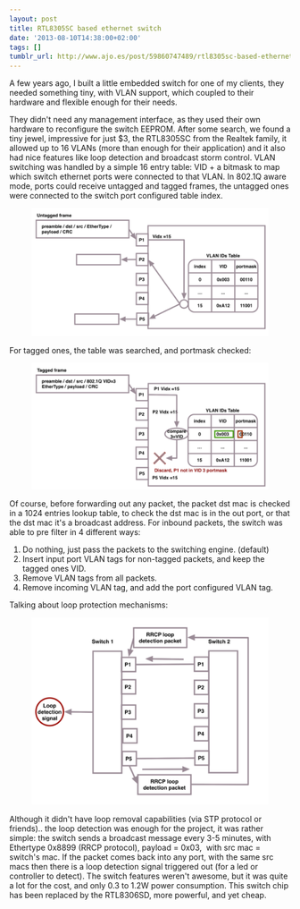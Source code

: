 ```yaml
---
layout: post
title: RTL8305SC based ethernet switch
date: '2013-08-10T14:38:00+02:00'
tags: []
tumblr_url: http://www.ajo.es/post/59860747489/rtl8305sc-based-ethernet-switch
---
```

A few years ago, I built a little embedded switch for one of my clients, they needed something tiny, with VLAN support, which coupled to their hardware and flexible enough for their needs.

They didn't need any management interface, as they used their own hardware to reconfigure the switch EEPROM.
After some search, we found a tiny jewel, impressive for just $3, the RTL8305SC from the Realtek family, it allowed up to 16 VLANs (more than enough for their application) and it also had nice features like loop detection and broadcast storm control.
VLAN switching was handled by a simple 16 entry table: VID + a bitmask to map which switch ethernet ports were connected to that VLAN.
In 802.1Q aware mode, ports could receive untagged and tagged frames, the untagged ones were connected to the switch port configured table index.

<figure> <img src="/images/RTL8305SC_01.png"/></figure>

For tagged ones, the table was searched, and portmask checked:

<figure> <img src="/images/RTL8305SC_02.png"/></figure>

Of course, before forwarding out any packet, the packet dst mac is checked in a 1024 entries lookup table, to check the dst mac is in the out port, or that the dst mac it's a broadcast address.
For inbound packets, the switch was able to pre filter in 4 different ways:

1. Do nothing, just pass the packets to the switching engine. (default)
2. Insert input port VLAN tags for non-tagged packets, and keep the tagged ones VID.
3. Remove VLAN tags from all packets.
4. Remove incoming VLAN tag, and add the port configured VLAN tag.

Talking about loop protection mechanisms:

<figure> <img src="/images/RTL8305SC_03.png"/></figure>

Although it didn't have loop removal capabilities (via STP protocol or friends).. the loop detection was enough for the project, it was rather simple: the switch sends a broadcast message every 3-5 minutes, with Ethertype 0x8899 (RRCP protocol), payload = 0x03,  with src mac = switch's mac. If the packet comes back into any port, with the same src macs then there is a loop detection signal triggered out (for a led or controller to detect).
The switch features weren't awesome, but it was quite a lot for the cost, and only 0.3 to 1.2W power consumption.
This switch chip has been replaced by the RTL8306SD, more powerful, and yet cheap.
